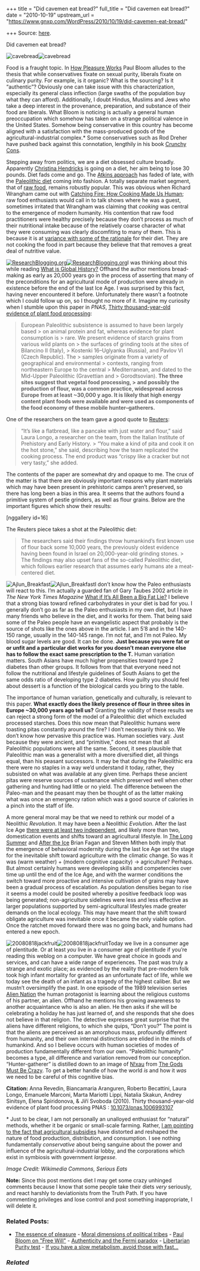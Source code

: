 +++
title = "Did cavemen eat bread?"
full_title = "Did cavemen eat bread?"
date = "2010-10-19"
upstream_url = "https://www.gnxp.com/WordPress/2010/10/19/did-cavemen-eat-bread/"

+++
Source: [here](https://www.gnxp.com/WordPress/2010/10/19/did-cavemen-eat-bread/).

Did cavemen eat bread?

![cavebread](https://i0.wp.com/blogs.discovermagazine.com/gnxp/files/2010/10/cavebread.png?resize=599%2C228)![cavebread](https://i0.wp.com/blogs.discovermagazine.com/gnxp/files/2010/10/cavebread.png?resize=599%2C228)

Food is a fraught topic. In [How Pleasure Works](https://www.amazon.com/exec/obidos/ASIN/0393066320/geneexpressio-20/) Paul Bloom alludes to the thesis that while conservatives fixate on sexual purity, liberals fixate on culinary purity. For example, is it organic? What is the sourcing? Is it “authentic”? Obviously one can take issue with this characterization, especially its general class inflection (large swaths of the population buy what they can afford). Additionally, I doubt Hindus, Muslims and Jews who take a deep interest in the provenance, preparation, and substance of their food are liberals. What Bloom is noticing is actually a general human preoccupation which somehow has taken on a strange political valence in the United States. Somehow being conservative in this country has become aligned with a satisfaction with the mass-produced goods of the agricultural-industrial complex.\* Some conservatives such as Rod Dreher have pushed back against this connotation, lengthily in his book [Crunchy Cons](https://www.amazon.com/exec/obidos/ASIN/1400050650/geneexpressio-20/).

Stepping away from politics, we are a diet obsessed culture broadly. Apparently [Christina Hendricks](http://www.theglobeandmail.com/life/the-hot-button/is-mad-mens-curvy-star-going-on-a-diet/article1762078/) is going on a diet, her aim being to lose 30 pounds. Diet fads come and go. The [Atkins approach](https://www.google.com/trends?q=%22atkins+diet%22&ctab=0&geo=all&date=all&sort=0) has faded of late, with the [Paleolithic diet](https://www.google.com/trends?q=%22paleo+diet%22&ctab=0&geo=all&date=all&sort=0) coming into fashion. A totally separate market segment, that of [raw food](https://www.google.com/trends?q=%22raw+food%22&ctab=0&geo=all&date=all&sort=0), remains robustly popular. This was obvious when Richard Wrangham came out with [Catching Fire: How Cooking Made Us Human](https://www.amazon.com/exec/obidos/ASIN/0465020410/geneexpressio-20/); raw food enthusiasts would call in to talk shows where he was a guest, sometimes irritated that Wrangham was claiming that *cooking* was central to the emergence of modern humanity. His contention that raw food practitioners were healthy precisely because they don’t process as much of their nutritional intake because of the relatively coarse character of what they were consuming was clearly discomfiting to many of them. This is because it is at [variance with some of the rationale](https://en.wikipedia.org/wiki/Raw_food#Beliefs) for their diet. They are not cooking the food in part because they believe that that removes a great deal of nutritive value.

[![ResearchBlogging.org](https://i0.wp.com/www.researchblogging.org/public/citation_icons/rb2_large_gray.png?w=640)![ResearchBlogging.org](https://i0.wp.com/www.researchblogging.org/public/citation_icons/rb2_large_gray.png?w=640)](http://www.researchblogging.org)I was thinking about this while reading [What is Global History?](https://www.amazon.com/exec/obidos/ASIN/0745633013/geneexpressio-20/) Offhand the author mentions bread-making as early as 20,000 years go in the process of asserting that many of the preconditions for an agricultural mode of production were already in existence before the end of the last Ice Age. I was surprised by this fact, having never encountered it before. Unfortunately there wasn’t a footnote which I could follow up on, so I thought no more of it. Imagine my curiosity when I stumble upon this paper in *PNAS*, [Thirty thousand-year-old evidence of plant food processing](http://www.pnas.org/content/early/2010/10/08/1006993107.abstract):

> European Paleolithic subsistence is assumed to have been largely based > on animal protein and fat, whereas evidence for plant consumption is > rare. We present evidence of starch grains from various wild plants on > the surfaces of grinding tools at the sites of Bilancino II (Italy), > Kostenki 16–Uglyanka (Russia), and Pavlov VI (Czech Republic). The > samples originate from a variety of geographical and environmental > contexts, ranging from northeastern Europe to the central > Mediterranean, and dated to the Mid-Upper Paleolithic (Gravettian and > Gorodtsovian). **The three sites suggest that vegetal food processing, > and possibly the production of flour, was a common practice, widespread across Europe from at least \~30,000 y ago. It is likely that high energy content plant foods were available and were used as components of the food economy of these mobile hunter–gatherers.**

One of the researchers on the team gave a good quote to [Reuters](http://www.nytimes.com/2010/10/19/science/19bread.html?ref=science):

> “It’s like a flatbread, like a pancake with just water and flour,” said Laura Longo, a researcher on the team, from the Italian Institute of Prehistory and Early History. >
> “You make a kind of pita and cook it on the hot stone,” she said, describing how the team replicated the cooking process. The end product was “crispy like a cracker but not very tasty,” she added.

The contents of the paper are somewhat dry and opaque to me. The crux of the matter is that there are obviously important reasons why plant materials which may have been present in prehistoric camps aren’t preserved, so there has long been a bias in this area. It seems that the authors found a primitive system of pestle grinders, as well as flour grains. Below are the important figures which show their results:

\[nggallery id=16\]

The Reuters piece takes a shot at the Paleolithic diet:

> The researchers said their findings throw humankind’s first known use of flour back some 10,000 years, the previously oldest evidence having been found in Israel on 20,000-year-old grinding stones. >
> The findings may also upset fans of the so-called Paleolithic diet, which follows earlier research that assumes early humans ate a meat-centered diet.

![Ajlun_Breakfast](https://i0.wp.com/blogs.discovermagazine.com/gnxp/files/2010/10/Ajlun_Breakfast.jpg?resize=250%2C260)![Ajlun_Breakfast](https://i0.wp.com/blogs.discovermagazine.com/gnxp/files/2010/10/Ajlun_Breakfast.jpg?resize=250%2C260)I don’t know how the Paleo enthusiasts will react to this. I’m actually a guarded fan of Gary Taubes 2002 article in *The New York Times Magazine* [What if It’s All Been a Big Fat Lie?](http://www.nytimes.com/2002/07/07/magazine/what-if-it-s-all-been-a-big-fat-lie.html) I believe that a strong bias toward refined carbohydrates in your diet is bad for you. I generally don’t go as far as the Paleo enthusiasts in my own diet, but I have many friends who believe in the diet, and it works for them. That being said some of the Paleo people have an evangelistic aspect that probably is the source of shots like the ones above in the article. I am 5’8 and in the 140-150 range, usually in the 140-145 range. I’m not fat, and I’m not Paleo. My blood sugar levels are good. It can be done. **Just because you were fat or or unfit and a particular diet works for you doesn’t mean everyone else has to follow the exact same prescription to the T.** Human variation matters. South Asians have much higher propensities toward type 2 diabetes than other groups. It follows from that that everyone need not follow the nutritional and lifestyle guidelines of South Asians to get the same odds ratio of developing type 2 diabetes. How guilty you should feel about dessert is a function of the biological cards you bring to the table.

The importance of human variation, genetically and culturally, is relevant to this paper. **What exactly does the likely presence of flour in three sites in Europe \~30,000 years ago tell us?** Granting the validity of these results we can reject a strong form of the model of a Paleolithic diet which excluded processed starches. Does this now mean that Paleolithic humans were toasting pitas constantly around the fire? I don’t necessarily think so. We don’t know how pervasive this practice was. Human societies vary. Just because they were ancient, and “primitive,” does not mean that all Paleolithic populations were all the same. Second, it sees plausible that Paleolithic man was a generalist with a more diversified diet, all things equal, than his peasant successors. It may be that during the Paleolithic era there were no staples in a way we’d understand it today, rather, they subsisted on what was available at any given time. Perhaps these ancient pitas were reserve sources of sustenance which preserved well when other gathering and hunting had little or no yield. The difference between the Paleo-man and the peasant may then be thought of as the latter making what was once an emergency ration which was a good source of calories in a pinch into the staff of life.

A more general moral may be that we need to rethink our model of a Neolithic *Revolution*. It may have been a Neolithic *Evolution*. After the last Ice Age [there were at least two independent](https://en.wikipedia.org/wiki/Neolithic_Revolution#Domestication_of_plants), and likely more than two, domestication events and shifts toward an agricultural lifestyle. In [The Long Summer](https://www.amazon.com/exec/obidos/ASIN/0465022820/geneexpressio-20/) and [After the Ice](https://www.amazon.com/exec/obidos/ASIN/0674019997/geneexpressio-20/) Brian Fagan and Steven Mithen both imply that the emergence of behavioral modernity during the last Ice Age set the stage for the inevitable shift toward agriculture with the climatic change. So was it was (warm weather) + (modern cognitive capacity) → agriculture? Perhaps. But almost certainly humans were developing skills and competencies over time up until the end of the Ice Age, and with the warmer conditions the switch toward more proactive and intensive cultivation of grains may have been a gradual process of escalation. As population densities began to rise it seems a model could be posited whereby a positive feedback loop was being generated; non-agriculture sidelines were less and less effective as larger populations supported by semi-agricultural lifestyles made greater demands on the local ecology. This may have meant that the shift toward obligate agriculture was inevitable once it became the only viable option. Once the ratchet moved forward there was no going back, and humans had entered a new epoch.

![20080818jackfruit](https://i0.wp.com/blogs.discovermagazine.com/gnxp/files/2010/10/20080818jackfruit.jpg?resize=300%2C225)![20080818jackfruit](https://i0.wp.com/blogs.discovermagazine.com/gnxp/files/2010/10/20080818jackfruit.jpg?resize=300%2C225)Today we live in a consumer age of plentitude. Or at least *you* live in a consumer age of plentitude if you’re reading this weblog on a computer. We have great choice in goods and services, and can have a wide range of experiences. The past was truly a strange and exotic place; as evidenced by the reality that pre-modern folk took high infant mortality for granted as an unfortunate fact of life, while we today see the death of an infant as a tragedy of the highest caliber. But we mustn’t oversimplify the past. In one episode of the 1989 television series [Alien Nation](https://en.wikipedia.org/wiki/Alien_Nation_(1989_TV_series)) the human protagonist is learning about the religious customs of his partner, an alien. Offhand he mentions his growing awareness to another acquaintance who is also an alien. He then asks if she will be celebrating a holiday he has just learned of, and she responds that she does not believe in that religion. The detective expresses great surprise that the aliens have different religions, to which she quips, “Don’t you?” The point is that the aliens are perceived as an amorphous mass, profoundly different from humanity, and their own internal distinctions are elided in the minds of humankind. And so I believe occurs with human societies of modes of production fundamentally different from our own. “Paleolithic humanity” becomes a type, all difference and variation removed from our conception. “Hunter-gatherer” is distilled down to an image of [N!xau](https://www.imdb.com/name/nm0618452/) from [The Gods Must Be Crazy](https://www.imdb.com/title/tt0080801/). To get a better handle of how the world *is* and how it *was* we need to be careful of this cognitive bias.

**Citation:** Anna Revedin, Biancamaria Aranguren, Roberto Becattini, Laura Longo, Emanuele Marconi, Marta Mariotti Lippi, Natalia Skakun, Andrey Sinitsyn, Elena Spiridonova, & Jiří Svoboda (2010). Thirty thousand-year-old evidence of plant food processing PNAS : [10.1073/pnas.1006993107](https://dx.doi.org/10.1073/pnas.1006993107)

\* Just to be clear, I am not personally an unalloyed enthusiast for “natural” methods, whether it be organic or small-scale farming. Rather, [I am pointing to the fact that agricultural subsidies](https://en.wikipedia.org/wiki/Agricultural_subsidy) have distorted and reshaped the nature of food production, distribution, and consumption. I see nothing fundamentally *conservative* about being sanguine about the power and influence of the agricultural-industrial lobby, and the corporations which exist in symbiosis with government *largesse*.

*Image Credit: Wikimedia Commons, Serious Eats*

**Note:** Since this post mentions diet I may get some crazy unhinged comments because I know that some people take their diets *very* seriously, and react harshly to deviationists from the Truth Path. If you have commenting privileges and lose control and post something inappropriate, I will delete it.

### Related Posts:

- [The essence of
  pleasure](https://www.gnxp.com/WordPress/2010/06/26/the-essence-of-pleasure/) - [Moral dimensions of political
  tribes](https://www.gnxp.com/WordPress/2007/12/06/moral-dimensions-of-political-tribes/) - [Paul Bloom on "Free
  Will"](https://www.gnxp.com/WordPress/2008/12/09/paul-bloom-on-free-will/) - [Authenticity and the Fermi
  paradox](https://www.gnxp.com/WordPress/2010/07/05/authenticity-and-the-fermi-paradox/) - [Libertarian Purity
  test](https://www.gnxp.com/WordPress/2006/06/14/libertarian-purity-test/) - [If you have a slow metabolism, avoid those with
  fast…](https://www.gnxp.com/WordPress/2009/09/22/if-you-have-a-slow-metabolism-avoid-those-with-fast-ones/)

### *Related*

[](https://www.addtoany.com/add_to/facebook?linkurl=https%3A%2F%2Fwww.gnxp.com%2FWordPress%2F2010%2F10%2F19%2Fdid-cavemen-eat-bread%2F&linkname=Did%20cavemen%20eat%20bread%3F "Facebook")[](https://www.addtoany.com/add_to/twitter?linkurl=https%3A%2F%2Fwww.gnxp.com%2FWordPress%2F2010%2F10%2F19%2Fdid-cavemen-eat-bread%2F&linkname=Did%20cavemen%20eat%20bread%3F "Twitter")[](https://www.addtoany.com/add_to/email?linkurl=https%3A%2F%2Fwww.gnxp.com%2FWordPress%2F2010%2F10%2F19%2Fdid-cavemen-eat-bread%2F&linkname=Did%20cavemen%20eat%20bread%3F "Email")[](https://www.addtoany.com/share)
